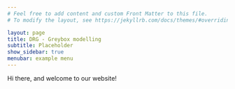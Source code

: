 ```yaml
---
# Feel free to add content and custom Front Matter to this file.
# To modify the layout, see https://jekyllrb.com/docs/themes/#overriding-theme-defaults

layout: page
title: DRG - Greybox modelling
subtitle: Placeholder
show_sidebar: true
menubar: example menu
---
```


Hi there, and welcome to our website!